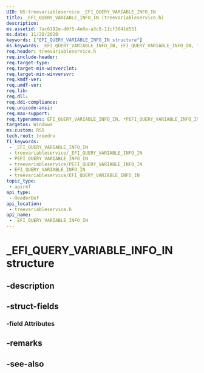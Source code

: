 ```yaml
---
UID: NS:treevariableservice._EFI_QUERY_VARIABLE_INFO_IN
title: _EFI_QUERY_VARIABLE_INFO_IN (treevariableservice.h)
description: 
ms.assetid: 7ac6192e-d0f5-4e0a-a3c8-11cf3041d551
ms.date: 11/20/2020
keywords: ["EFI_QUERY_VARIABLE_INFO_IN structure"]
ms.keywords: _EFI_QUERY_VARIABLE_INFO_IN, EFI_QUERY_VARIABLE_INFO_IN, *PEFI_QUERY_VARIABLE_INFO_IN,
req.header: treevariableservice.h
req.include-header: 
req.target-type: 
req.target-min-winverclnt: 
req.target-min-winversvr: 
req.kmdf-ver: 
req.umdf-ver: 
req.lib: 
req.dll: 
req.ddi-compliance: 
req.unicode-ansi: 
req.max-support: 
req.typenames: EFI_QUERY_VARIABLE_INFO_IN, *PEFI_QUERY_VARIABLE_INFO_IN
targetos: Windows
ms.custom: RS5
tech.root: treedrv
f1_keywords:
 - _EFI_QUERY_VARIABLE_INFO_IN
 - treevariableservice/_EFI_QUERY_VARIABLE_INFO_IN
 - PEFI_QUERY_VARIABLE_INFO_IN
 - treevariableservice/PEFI_QUERY_VARIABLE_INFO_IN
 - EFI_QUERY_VARIABLE_INFO_IN
 - treevariableservice/EFI_QUERY_VARIABLE_INFO_IN
topic_type:
 - apiref
api_type:
 - HeaderDef
api_location:
 - treevariableservice.h
api_name:
 - _EFI_QUERY_VARIABLE_INFO_IN
---
```


# _EFI_QUERY_VARIABLE_INFO_IN structure

## -description

## -struct-fields

### -field Attributes

## -remarks

## -see-also
